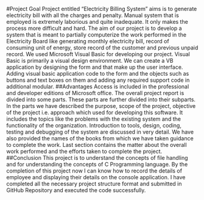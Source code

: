 #Project Goal
Project entitled “Electricity Billing System” aims is to generate
electricity bill with all the charges and penalty. Manual system that is
employed is extremely laborious and quite inadequate. It only makes
the process more difficult and hard. 
 The aim of our project is to develop a system that is meant to
partially computerize the work performed in the Electricity Board like
generating monthly electricity bill, record of consuming unit of energy,
store record of the customer and previous unpaid record. 
We used Microsoft Visual Basic for developing our project. Visual Basic is primarily
a visual design environment. We can create a VB application by
designing the form and that make up the user interface. Adding visual
basic application code to the form and the objects such as buttons and
text boxes on them and adding any required support code in additional
modular.
##Advantages
Access is included in the professional and developer editions of
Microsoft office.
The overall project report is divided into some parts. These parts are
further divided into their subparts. In the parts we have described the
purpose, scope of the project, objective of the project i.e. approach
which used for developing this software. It includes the topics like the
problems with the existing system and the functionality of the
organization. Introduction to tools, design, coding, testing and
debugging of the system are discussed in very detail. We have also
provided the names of the books from which we have taken guidance
to complete the work. Last section contains the matter about the overall
work performed and the efforts taken to complete the project.
##Conclusion
This project is to understand the concepts of file handling and for understanding the concepts of C Programming language. By the completion of this project now I can know how to record the details of employee and displaying their details on the console application. I have completed all the necessary project structure format and submitted in GitHub Repository and executed the code successfully.
